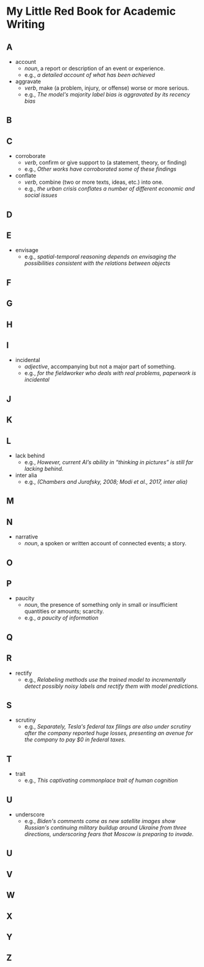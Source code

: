 # My Little Red Book for Academic Writing
## A
- account
  - *noun*, a report or description of an event or experience.
  - e.g., *a detailed account of what has been achieved*
- aggravate
  - *verb*, make (a problem, injury, or offense) worse or more serious.
  - e.g., *The model's majority label bias is aggravated by its recency bias*
## B
## C
- corroborate
  - *verb*, confirm or give support to (a statement, theory, or finding)
  - e.g., *Other works have corroborated some of these findings*
- conflate
  - *verb*, combine (two or more texts, ideas, etc.) into one.
  - e.g., *the urban crisis conflates a number of different economic and social issues*
## D


## E
- envisage
  - e.g., *spatial-temporal reasoning depends on envisaging the possibilities consistent with the relations between objects*

## F
## G
## H
## I 
- incidental
  - *adjective*, accompanying but not a major part of something.
  - e.g., *for the fieldworker who deals with real problems, paperwork is incidental*
## J
## K
## L
- lack behind
  - e.g., *However, current AI’s ability in “thinking in pictures” is still far lacking behind.*
- inter alia
  - e.g., *(Chambers and Jurafsky, 2008; Modi et al., 2017, inter alia)*
## M
## N
- narrative
  - *noun*, a spoken or written account of connected events; a story.
## O
## P
- paucity
  - *noun*, the presence of something only in small or insufficient quantities or amounts; scarcity.
  - e.g., *a paucity of information*
## Q

## R
- rectify
  - e.g., *Relabeling methods use the trained model to incrementally detect possibly noisy labels and rectify them with model predictions.*

## S
- scrutiny
  - e.g., *Separately, Tesla's federal tax filings are also under scrutiny after the company reported huge losses, presenting an avenue for the company to pay $0 in federal taxes.*
## T
- trait
  - e.g., *This captivating commonplace trait of human cognition*
## U
- underscore
  - e.g., *Biden's comments come as new satellite images show Russian's continuing military buildup around Ukraine from three directions, underscoring fears that Moscow is preparing to invade.*
## U
## V
## W
## X
## Y
## Z
